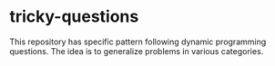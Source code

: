 # tricky-questions
This repository has specific pattern following dynamic programming questions. The idea is to generalize problems in various categories.
